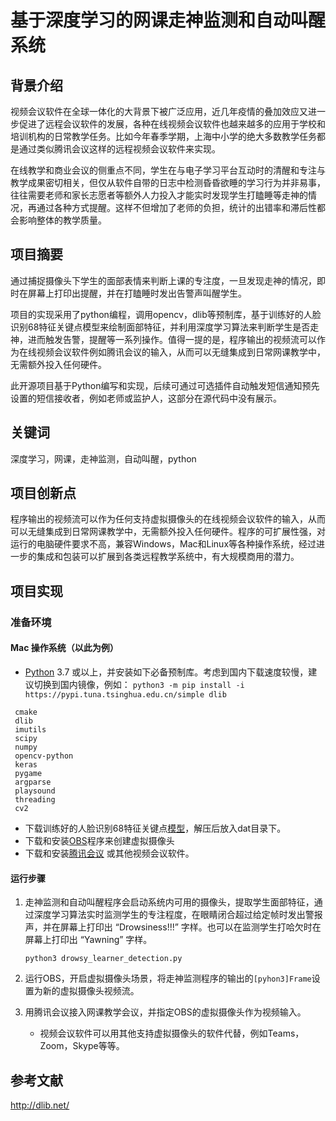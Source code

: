 # 基于深度学习的网课走神监测和自动叫醒系统

## 背景介绍

视频会议软件在全球一体化的大背景下被广泛应用，近几年疫情的叠加效应又进一步促进了远程会议软件的发展，各种在线视频会议软件也越来越多的应用于学校和培训机构的日常教学任务。比如今年春季学期，上海中小学的绝大多数教学任务都是通过类似腾讯会议这样的远程视频会议软件来实现。

在线教学和商业会议的侧重点不同，学生在与电子学习平台互动时的清醒和专注与教学成果密切相关，但仅从软件自带的日志中检测昏昏欲睡的学习行为并非易事，往往需要老师和家长志愿者等额外人力投入才能实时发现学生打瞌睡等走神的情况，再通过各种方式提醒。这样不但增加了老师的负担，统计的出错率和滞后性都会影响整体的教学质量。

## 项目摘要

通过捕捉摄像头下学生的面部表情来判断上课的专注度，一旦发现走神的情况，即时在屏幕上打印出提醒，并在打瞌睡时发出告警声叫醒学生。

项目的实现采用了python编程，调用opencv，dlib等预制库，基于训练好的人脸识别68特征关键点模型来绘制面部特征，并利用深度学习算法来判断学生是否走神，进而触发告警，提醒等一系列操作。值得一提的是，程序输出的视频流可以作为在线视频会议软件例如腾讯会议的输入，从而可以无缝集成到日常网课教学中，无需额外投入任何硬件。

此开源项目基于Python编写和实现，后续可通过可选插件自动触发短信通知预先设置的短信接收者，例如老师或监护人，这部分在源代码中没有展示。 

## 关键词

深度学习，网课，走神监测，自动叫醒，python

## 项目创新点

程序输出的视频流可以作为任何支持虚拟摄像头的在线视频会议软件的输入，从而可以无缝集成到日常网课教学中，无需额外投入任何硬件。程序的可扩展性强，对运行的电脑硬件要求不高，兼容Windows，Mac和Linux等各种操作系统，经过进一步的集成和包装可以扩展到各类远程教学系统中，有大规模商用的潜力。

## 项目实现

### 准备环境

#### Mac 操作系统（以此为例）

- [Python](https://www.python.org/) 3.7 或以上，并安装如下必备预制库。考虑到国内下载速度较慢，建议切换到国内镜像，例如： `python3 -m pip install -i https://pypi.tuna.tsinghua.edu.cn/simple dlib`


 ```
  cmake
  dlib
  imutils
  scipy
  numpy
  opencv-python
  keras
  pygame
  argparse
  playsound
  threading
  cv2
 ```

- 下载训练好的人脸识别68特征关键点[模型](http://dlib.net/files/shape_predictor_68_face_landmarks.dat.bz2)，解压后放入dat目录下。
- 下载和安装[OBS](https://obsproject.com/download)程序来创建虚拟摄像头
- 下载和安装[腾讯会议](https://meeting.tencent.com/) 或其他视频会议软件。

#### 运行步骤

1. 走神监测和自动叫醒程序会启动系统内可用的摄像头，提取学生面部特征，通过深度学习算法实时监测学生的专注程度，在眼睛闭合超过给定帧时发出警报声，并在屏幕上打印出 “Drowsiness!!!” 字样。也可以在监测学生打哈欠时在屏幕上打印出 “Yawning” 字样。

   `python3 drowsy_learner_detection.py `

2. 运行OBS，开启虚拟摄像头场景，将走神监测程序的输出的`[pyhon3]Frame`设置为新的虚拟摄像头视频流。

3. 用腾讯会议接入网课教学会议，并指定OBS的虚拟摄像头作为视频输入。
   - 视频会议软件可以用其他支持虚拟摄像头的软件代替，例如Teams，Zoom，Skype等等。


## 参考文献

http://dlib.net/





